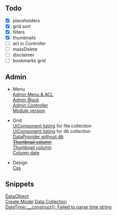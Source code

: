 ## Todo

-[x] placeholders  
-[x] grid sort
-[x] filters
-[x] thumbnails
-[ ] acl in Controller
-[ ] massDelete
-[ ] disclaimer
-[ ] bookmarks grid

## Admin
- Menu  
[Admin Menu & ACL](http://www.maximehuran.fr/creation-dun-menu-dans-ladmin-et-gestion-des-droits-sous-magento-2/)  
[Admin Block](https://magento.stackexchange.com/a/138005/56025)  
[Admin Controller](http://www.maximehuran.fr/creation-dun-controlleur-admin-dans-magento-2/)  
[Module version](https://magento.stackexchange.com/a/99535/56025)  

- Grid  
[UiComponent listing](https://magento.stackexchange.com/a/150283/56025) for file collection  
[UiComponent listing](http://www.maximehuran.fr/creation-dun-uicomponent-sous-magento-2/) for db collection  
[DataProvider without db](https://magento.stackexchange.com/q/209682/56025)  
<del>[Thumbnail column](https://magento.stackexchange.com/a/150858/56025)</del>  
[Thumbnail column](https://magento.stackexchange.com/a/98364/56025)    
[Column date](https://magento.stackexchange.com/a/217365/56025)   

- Design  
[Css](https://magento.stackexchange.com/a/137442/56025)  

## Snippets
[DataObject](https://magento.stackexchange.com/a/187246/56025)  
[Create Model](https://www.maximehuran.fr/creation-dun-modele-sous-magento-2/)
[Data Collection](https://magento.stackexchange.com/a/117514)  
[DateTime::__construct(): Failed to parse time string](https://stackoverflow.com/a/17427605/8243229)  

